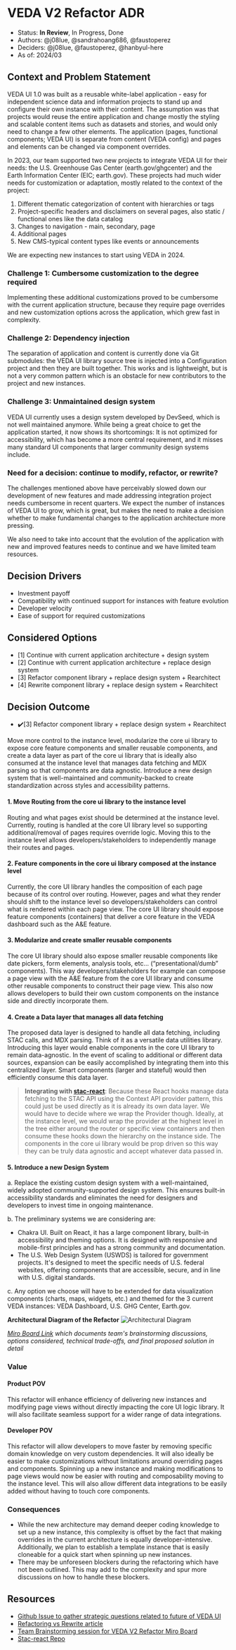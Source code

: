 # VEDA V2 Refactor ADR

* Status: **In Review**, In Progress, Done
* Authors: @j08lue, @sandrahoang686, @faustoperez
* Deciders: @j08lue, @faustoperez, @hanbyul-here
* As of: 2024/03

## Context and Problem Statement

VEDA UI 1.0 was built as a reusable white-label application - easy for independent science data and information projects to stand up and configure their own instance with their content. The assumption was that projects would reuse the entire application and change mostly the styling and scalable content items such as datasets and stories, and would only need to change a few other elements. The application (pages, functional components; VEDA UI) is separate from content (VEDA config) and pages and elements can be changed via component overrides.

In 2023, our team supported two new projects to integrate VEDA UI for their needs: the U.S. Greenhouse Gas Center (earth.gov/ghgcenter) and the Earth Information Center (EIC; earth.gov). These projects had much wider needs for customization or adaptation, mostly related to the context of the project:
1. Different thematic categorization of content with hierarchies or tags
2. Project-specific headers and disclaimers on several pages, also static / functional ones like the data catalog
3. Changes to navigation - main, secondary, page
4. Additional pages
5. New CMS-typical content types like events or announcements

We are expecting new instances to start using VEDA in 2024.

### Challenge 1: Cumbersome customization to the degree required
Implementing these additional customizations proved to be cumbersome with the current application structure, because they require page overrides and new customization options across the application, which grew fast in complexity.

### Challenge 2: Dependency injection
The separation of application and content is currently done via Git submodules: the VEDA UI library source tree is injected into a Configuration project and then they are built together. This works and is lightweight, but is not a very common pattern which is an obstacle for new contributors to the project and new instances. 

### Challenge 3: Unmaintained design system
VEDA UI currently uses a design system developed by DevSeed, which is not well maintained anymore. While being a great choice to get the application started, it now shows its shortcomings: It is not optimized for accessibility, which has become a more central requirement, and it misses many standard UI components that larger community design systems include.

### Need for a decision: continue to modify, refactor, or rewrite?
The challenges mentioned above have perceivably slowed down our development of new features and made addressing integration project needs cumbersome in recent quarters. We expect the number of instances of VEDA UI to grow, which is great, but makes the need to make a decision whether to make fundamental changes to the application architecture more pressing.

We also need to take into account that the evolution of the application with new and improved features needs to continue and we have limited team resources.


## Decision Drivers

- Investment payoff
- Compatibility with continued support for instances with feature evolution
- Developer velocity
- Ease of support for required customizations


## Considered Options

- [1] Continue with current application architecture + design system
- [2] Continue with current application architecture + replace design system
- [3] Refactor component library + replace design system + Rearchitect 
- [4] Rewrite component library + replace design system + Rearchitect

## Decision Outcome

- ✔️[3] Refactor component library + replace design system + Rearchitect 

Move more control to the instance level, modularize the core ui library to expose core feature components and smaller reusable components, and create a data layer as part of the core ui library that is ideally also consumed at the instance level that manages data fetching and MDX parsing so that components are data agnostic. Introduce a new design system that is well-maintained and community-backed to create standardization across styles and accessibility patterns.

#### 1. Move Routing from the core ui library to the instance level
Routing and what pages exist should be determined at the instance level. Currently, routing is handled at the core UI library level so supporting additional/removal of pages requires override logic. Moving this to the instance level allows developers/stakeholders to independently manage their routes and pages.
#### 2. Feature components in the core ui library composed at the instance level
Currently, the core UI library handles the composition of each page because of its control over routing. However, pages and what they render should shift to the instance level so developers/stakeholders can control what is rendered within each page view. The core UI library should expose feature components (containers) that deliver a core feature in the VEDA dashboard such as the A&E feature. 
#### 3. Modularize and create smaller reusable components
The core UI library should also expose smaller reusable components like date pickers, form elements, analysis tools, etc… (“presentational/dumb” components). This way developers/stakeholders for example can compose a page view with the A&E feature from the core UI library and consume other reusable components to construct their page view. This also now allows developers to build their own custom components on the instance side and directly incorporate them. 
#### 4. Create a Data layer that manages all data fetching
The proposed data layer is designed to handle all data fetching, including STAC calls, and MDX parsing. Think of it as a versatile data utilities library. Introducing this layer would enable components in the core UI library to remain data-agnostic. In the event of scaling to additional or different data sources, expansion can be easily accomplished by integrating them into this centralized layer. Smart components (larger and stateful) would then efficiently consume this data layer.
> **Integrating with [stac-react](https://github.com/developmentseed/stac-react/tree/main)**: Because these React hooks manage data fetching to the STAC API using the Context API provider pattern, this could just be used directly as it is already its own data layer. We would have to decide where we wrap the Provider though. Ideally, at the instance level, we would wrap the provider at the highest level in the tree either around the router or specific view containers and then consume these hooks down the hierarchy on the instance side. The components in the core ui library would be prop driven so this way they can be truly data agnostic and accept whatever data passed in.
#### 5. Introduce a new Design System
a. Replace the existing custom design system with a well-maintained, widely adopted community-supported design system. This ensures built-in accessibility standards and eliminates the need for designers and developers to invest time in ongoing maintenance.



b. The preliminary systems we are considering are:
* Chakra UI. Built on React, it has a large component library, built-in accessibility and theming options. It is designed with responsive and mobile-first principles and has a strong community and documentation.
* The U.S. Web Design System (USWDS) is tailored for government projects. It's designed to meet the specific needs of U.S. federal websites, offering components that are accessible, secure, and in line with U.S. digital standards.



c. Any option we choose will have to be extended for data visualization components (charts, maps, widgets, etc.) and themed for the 3 current VEDA instances: VEDA Dashboard, U.S. GHG Center, Earth.gov.

**Architectural Diagram of the Refactor**
![Architectural Diagram](./diagrams/veda-v2-refactor-adr-dataprovider-diagram.png)

*[Miro Board Link](https://miro.com/app/board/uXjVN6lkBnc=/?share_link_id=85040810316) which documents team's brainstorming discussions, options considered, technical trade-offs, and final proposed solution in detail*

### Value
#### Product POV
This refactor will enhance efficiency of delivering new instances and modifying page views without directly impacting the core UI logic library. It will also facilitate seamless support for a wider range of data integrations. 
#### Developer POV
This refactor will allow developers to move faster by removing specific domain knowledge on very custom dependencies. It will also ideally be easier to make customizations without limitations around overriding pages and components. Spinning up a new instance and making modifications to page views would now be easier with routing and composability moving to the instance level. This will also allow different data integrations to be easily added without having to touch core components. 

### Consequences
* While the new architecture may demand deeper coding knowledge to set up a new instance, this complexity is offset by the fact that making overrides in the current architecture is equally developer-intensive. Additionally, we plan to establish a template instance that is easily cloneable for a quick start when spinning up new instances.
* There may be unforeseen blockers during the refactoring which have not been outlined. This may add to the complexity and spur more discussions on how to handle these blockers.

## Resources
* [Github Issue to gather strategic questions related to future of VEDA UI](https://github.com/NASA-IMPACT/veda-ui/issues/766)
*  [Refactoring vs Rewrite article](https://methodpoet.com/refactoring-vs-rewrite/)
* [Team Brainstorming session for VEDA V2 Refactor Miro Board](https://miro.com/app/board/uXjVN6lkBnc=/?share_link_id=238172590342)
* [Stac-react Repo](https://github.com/developmentseed/stac-react)